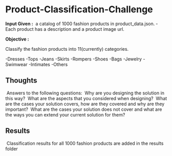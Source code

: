 # Product-Classification-Challenge

**Input Given :**
­ a catalog of 1000 fashion products in product_data.json.
­ Each product has a description and a product image url.   


**Objective :**

Classify the fashion products into 11(currently) categories.

-Dresses
-Tops
-Jeans
-Skirts
-Rompers
-Shoes
-Bags
-Jewelry
-Swimwear
-Intimates
-Others

## Thoughts



­ Answers to the following questions:
­ Why are you designing the solution in this way?
­ What are the aspects that you considered when designing?
­ What are the cases your solution covers, how are they covered and why are they
important?
­ What are the cases your solution does not cover and what are the ways you can
extend your current solution for them?



## Results

­ Classification results for all 1000 fashion products are added in the results folder
